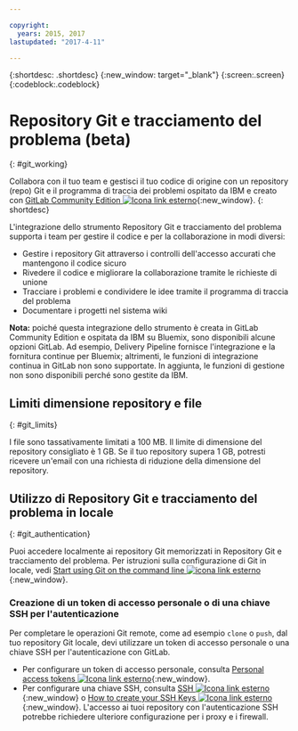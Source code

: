 ```yaml
---

copyright:
  years: 2015, 2017
lastupdated: "2017-4-11"

---
```


{:shortdesc: .shortdesc}
{:new_window: target="_blank"}
{:screen:.screen}
{:codeblock:.codeblock}

# Repository Git e tracciamento del problema (beta)
{: #git_working}

Collabora con il tuo team e gestisci il tuo codice di origine con un repository (repo) Git e il programma di traccia dei problemi ospitato da IBM  e creato con [GitLab Community Edition ![Icona link esterno](../../icons/launch-glyph.svg "Icona link esterno")](https://about.gitlab.com/){:new_window}.
{: shortdesc}

L'integrazione dello strumento Repository Git e tracciamento del problema supporta i team per gestire il codice e per la collaborazione in modi diversi:
   * Gestire i repository Git attraverso i controlli dell'accesso accurati che mantengono il codice sicuro
   * Rivedere il codice e migliorare la collaborazione tramite le richieste di unione
   * Tracciare i problemi e condividere le idee tramite il programma di traccia del problema
   * Documentare i progetti nel sistema wiki

**Nota:** poiché questa integrazione dello strumento è creata in GitLab Community Edition e ospitata da IBM su Bluemix, sono disponibili alcune opzioni GitLab. Ad esempio, Delivery Pipeline fornisce l'integrazione e la fornitura continue per Bluemix; altrimenti, le funzioni di integrazione continua in GitLab non sono supportate. In aggiunta, le funzioni di gestione non sono disponibili perché sono gestite da IBM.

## Limiti dimensione repository e file
{: #git_limits}

I file sono tassativamente limitati a 100 MB. Il limite di dimensione del repository consigliato è 1 GB. Se il tuo repository supera 1 GB, potresti ricevere un'email con una richiesta di riduzione della dimensione del repository.

## Utilizzo di Repository Git e tracciamento del problema in locale
{: #git_authentication}

Puoi accedere localmente ai repository Git memorizzati in Repository Git e tracciamento del problema. Per istruzioni sulla configurazione di Git in locale, vedi [Start using Git on the command line ![icona link esterno](../../icons/launch-glyph.svg "External link icon")](https://git.ng.bluemix.net/help/gitlab-basics/start-using-git){:new_window}.

### Creazione di un token di accesso personale o di una chiave SSH per l'autenticazione  
Per completare le operazioni Git remote, come ad esempio `clone` o `push`, dal tuo repository Git locale, devi utilizzare un token di accesso personale o una chiave SSH per l'autenticazione con GitLab.

* Per configurare un token di accesso personale, consulta [Personal access tokens ![Icona link esterno](../../icons/launch-glyph.svg "External link icon")](https://git.ng.bluemix.net/help/api/README.html#personal-access-tokens){:new_window}.
* Per configurare una chiave SSH, consulta [SSH ![Icona link esterno](../../icons/launch-glyph.svg "External link icon")](https://git.ng.bluemix.net/help/ssh/README){:new_window} o [How to create your SSH Keys ![Icona link esterno](../../icons/launch-glyph.svg "External link icon")](https://git.ng.bluemix.net/help/gitlab-basics/create-your-ssh-keys){:new_window}. L'accesso ai tuoi repository con l'autenticazione SSH potrebbe richiedere ulteriore configurazione per i proxy e i firewall.
